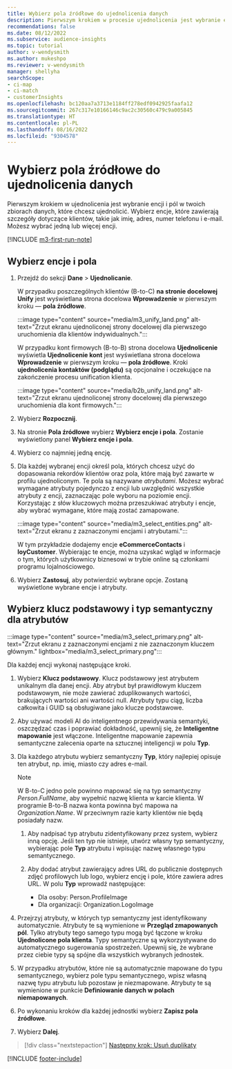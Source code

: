 ```yaml
---
title: Wybierz pola źródłowe do ujednolicenia danych
description: Pierwszym krokiem w procesie ujednolicenia jest wybranie encji, atrybutów, kluczy głównych i typów semantycznych, aby zmapować dane do ujednoliconego profilu klienta.
recommendations: false
ms.date: 08/12/2022
ms.subservice: audience-insights
ms.topic: tutorial
author: v-wendysmith
ms.author: mukeshpo
ms.reviewer: v-wendysmith
manager: shellyha
searchScope:
- ci-map
- ci-match
- customerInsights
ms.openlocfilehash: bc120aa7a3713e1184ff278edf0942925faafa12
ms.sourcegitcommit: 267c317e10166146c9ac2c30560c479c9a005845
ms.translationtype: HT
ms.contentlocale: pl-PL
ms.lasthandoff: 08/16/2022
ms.locfileid: "9304578"
---
```

# <a name="select-source-fields-for-data-unification"></a>Wybierz pola źródłowe do ujednolicenia danych

Pierwszym krokiem w ujednolicenia jest wybranie encji i pól w twoich zbiorach danych, które chcesz ujednolicić. Wybierz encje, które zawierają szczegóły dotyczące klientów, takie jak imię, adres, numer telefonu i e-mail. Możesz wybrać jedną lub więcej encji.

[!INCLUDE [m3-first-run-note](includes/m3-first-run-note.md)]

## <a name="select-entities-and-fields"></a>Wybierz encje i pola

1. Przejdź do sekcji **Dane** > **Ujednolicanie**.

   W przypadku poszczególnych klientów (B-to-C) **na stronie docelowej Unify** jest wyświetlana strona docelowa **Wprowadzenie** w pierwszym kroku — **pola źródłowe**.

   :::image type="content" source="media/m3_unify_land.png" alt-text="Zrzut ekranu ujednoliconej strony docelowej dla pierwszego uruchomienia dla klientów indywidualnych.":::

   W przypadku kont firmowych (B-to-B) strona docelowa **Ujednolicenie** wyświetla **Ujednolicenie kont** jest wyświetlana strona docelowa **Wprowadzenie** w pierwszym kroku — **pola źródłowe**. Kroki **ujednolicenia kontaktów (podglądu)** są opcjonalne i oczekujące na zakończenie procesu unification klienta.

   :::image type="content" source="media/b2b_unify_land.png" alt-text="Zrzut ekranu ujednoliconej strony docelowej dla pierwszego uruchomienia dla kont firmowych.":::

1. Wybierz **Rozpocznij**.

1. Na stronie **Pola źródłowe** wybierz **Wybierz encje i pola**. Zostanie wyświetlony panel **Wybierz encje i pola**.

1. Wybierz co najmniej jedną encję.

1. Dla każdej wybranej encji określ pola, których chcesz użyć do dopasowania rekordów klientów oraz pola, które mają być zawarte w profilu ujednoliconym. Te pola są nazywane *atrybutami*. Możesz wybrać wymagane atrybuty pojedynczo z encji lub uwzględnić wszystkie atrybuty z encji, zaznaczając pole wyboru na poziomie encji. Korzystając z słów kluczowych można przeszukiwać atrybuty i encje, aby wybrać wymagane, które mają zostać zamapowane.

   :::image type="content" source="media/m3_select_entities.png" alt-text="Zrzut ekranu z zaznaczonymi encjami i atrybutami.":::

   W tym przykładzie dodajemy encje **eCommerceContacts** i **loyCustomer**. Wybierając te encje, można uzyskać wgląd w informacje o tym, których użytkownicy biznesowi w trybie online są członkami programu lojalnościowego.

1. Wybierz **Zastosuj**, aby potwierdzić wybrane opcje. Zostaną wyświetlone wybrane encje i atrybuty.

## <a name="select-primary-key-and-semantic-type-for-attributes"></a>Wybierz klucz podstawowy i typ semantyczny dla atrybutów

   :::image type="content" source="media/m3_select_primary.png" alt-text="Zrzut ekranu z zaznaczonymi encjami z nie zaznaczonym kluczem głównym." lightbox="media/m3_select_primary.png":::

Dla każdej encji wykonaj następujące kroki.

1. Wybierz **Klucz podstawowy**. Klucz podstawowy jest atrybutem unikalnym dla danej encji. Aby atrybut był prawidłowym kluczem podstawowym, nie może zawierać zduplikowanych wartości, brakujących wartości ani wartości null. Atrybuty typu ciąg, liczba całkowita i GUID są obsługiwane jako klucze podstawowe.

1. Aby używać modeli AI do inteligentnego przewidywania semantyki, oszczędzać czas i poprawiać dokładność, upewnij się, że **Inteligentne mapowanie** jest włączone. Inteligentne mapowanie zapewnia semantyczne zalecenia oparte na sztucznej inteligencji w polu **Typ**.

1. Dla każdego atrybutu wybierz semantyczny **Typ**, który najlepiej opisuje ten atrybut, np. imię, miasto czy adres e-mail.

   > [!NOTE]
   > W B-to-C jedno pole powinno mapować się na typ semantyczny *Person.FullName*, aby wypełnić nazwę klienta w karcie klienta. W programie B-to-B nazwa konta powinna być mapowa na *Organization.Name*. W przeciwnym razie karty klientów nie będą posiadały nazw.

   1. Aby nadpisać typ atrybutu zidentyfikowany przez system, wybierz inną opcję. Jeśli ten typ nie istnieje, utwórz własny typ semantyczny, wybierając pole **Typ** atrybutu i wpisując nazwę własnego typu semantycznego.

   1. Aby dodać atrybut zawierający adres URL do publicznie dostępnych zdjęć profilowych lub logo, wybierz encję i pole, które zawiera adres URL. W polu **Typ** wprowadź następujące:
      - Dla osoby: Person.ProfileImage
      - Dla organizacji: Organization.LogoImage

1. Przejrzyj atrybuty, w których typ semantyczny jest identyfikowany automatycznie. Atrybuty te są wymienione w **Przegląd zmapowanych pól**. Tylko atrybuty tego samego typu mogą być łączone w kroku **Ujednolicone pola klienta**. Typy semantyczne są wykorzystywane do automatycznego sugerowania spostrzeżeń. Upewnij się, że wybrane przez ciebie typy są spójne dla wszystkich wybranych jednostek.

1. W przypadku atrybutów, które nie są automatycznie mapowane do typu semantycznego, wybierz pole typu semantycznego, wpisz własną nazwę typu atrybutu lub pozostaw je niezmapowane. Atrybuty te są wymienione w punkcie **Definiowanie danych w polach niemapowanych**.

1. Po wykonaniu kroków dla każdej jednostki wybierz **Zapisz pola źródłowe**.

1. Wybierz **Dalej**.

> [!div class="nextstepaction"]
> [Następny krok: Usuń duplikaty](remove-duplicates.md)

[!INCLUDE [footer-include](includes/footer-banner.md)]

